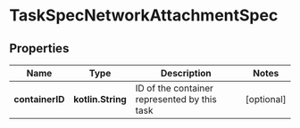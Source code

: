 
# TaskSpecNetworkAttachmentSpec

## Properties
Name | Type | Description | Notes
------------ | ------------- | ------------- | -------------
**containerID** | **kotlin.String** | ID of the container represented by this task |  [optional]



